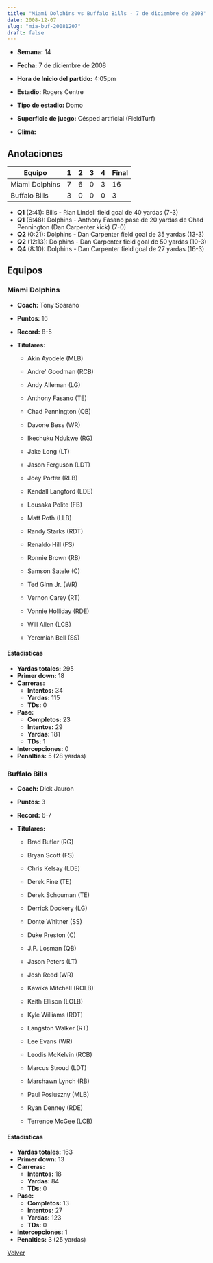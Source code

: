 ```yaml
---
title: "Miami Dolphins vs Buffalo Bills - 7 de diciembre de 2008"
date: 2008-12-07
slug: "mia-buf-20081207"
draft: false
---
```


* **Semana:** 14
* **Fecha:** 7 de diciembre de 2008

* **Hora de Inicio del partido:** 4:05pm
* **Estadio:** Rogers Centre
* **Tipo de estadio:** Domo
* **Superficie de juego:** Césped artificial (FieldTurf)
* **Clima:** 





## Anotaciones
| Equipo | 1 | 2 | 3 | 4 | Final |
|--------|---|---|---|---|-------|
| Miami Dolphins  | 7 | 6 | 0 | 3  | 16 |
| Buffalo Bills  | 3 | 0 | 0 | 0  | 3 |
* **Q1** (2:41): Bills - Rian Lindell field goal de 40 yardas (7-3)
* **Q1** (6:48): Dolphins - Anthony Fasano pase de 20 yardas de Chad Pennington (Dan Carpenter kick) (7-0)
* **Q2** (0:21): Dolphins - Dan Carpenter field goal de 35 yardas (13-3)
* **Q2** (12:13): Dolphins - Dan Carpenter field goal de 50 yardas (10-3)
* **Q4** (8:10): Dolphins - Dan Carpenter field goal de 27 yardas (16-3)


## Equipos


### Miami Dolphins
* **Coach:** Tony Sparano
* **Puntos:** 16
* **Record:** 8-5
* **Titulares:** 

  * Akin Ayodele (MLB) 

  * Andre' Goodman (RCB) 

  * Andy Alleman (LG) 

  * Anthony Fasano (TE) 

  * Chad Pennington (QB) 

  * Davone Bess (WR) 

  * Ikechuku Ndukwe (RG) 

  * Jake Long (LT) 

  * Jason Ferguson (LDT) 

  * Joey Porter (RLB) 

  * Kendall Langford (LDE) 

  * Lousaka Polite (FB) 

  * Matt Roth (LLB) 

  * Randy Starks (RDT) 

  * Renaldo Hill (FS) 

  * Ronnie Brown (RB) 

  * Samson Satele (C) 

  * Ted Ginn Jr. (WR) 

  * Vernon Carey (RT) 

  * Vonnie Holliday (RDE) 

  * Will Allen (LCB) 

  * Yeremiah Bell (SS) 

#### Estadísticas
* **Yardas totales:** 295
* **Primer down:** 18
* **Carreras:**
  * **Intentos:** 34
  * **Yardas:** 115
  * **TDs:** 0
* **Pase:**
  * **Completos:** 23
  * **Intentos:** 29
  * **Yardas:** 181
  * **TDs:** 1
* **Intercepciones:** 0
* **Penalties:** 5 (28 yardas)

### Buffalo Bills
* **Coach:** Dick Jauron
* **Puntos:** 3
* **Record:** 6-7
* **Titulares:** 

  * Brad Butler (RG) 

  * Bryan Scott (FS) 

  * Chris Kelsay (LDE) 

  * Derek Fine (TE) 

  * Derek Schouman (TE) 

  * Derrick Dockery (LG) 

  * Donte Whitner (SS) 

  * Duke Preston (C) 

  * J.P. Losman (QB) 

  * Jason Peters (LT) 

  * Josh Reed (WR) 

  * Kawika Mitchell (ROLB) 

  * Keith Ellison (LOLB) 

  * Kyle Williams (RDT) 

  * Langston Walker (RT) 

  * Lee Evans (WR) 

  * Leodis McKelvin (RCB) 

  * Marcus Stroud (LDT) 

  * Marshawn Lynch (RB) 

  * Paul Posluszny (MLB) 

  * Ryan Denney (RDE) 

  * Terrence McGee (LCB) 

#### Estadísticas
* **Yardas totales:** 163
* **Primer down:** 13
* **Carreras:**
  * **Intentos:** 18
  * **Yardas:** 84
  * **TDs:** 0
* **Pase:**
  * **Completos:** 13
  * **Intentos:** 27
  * **Yardas:** 123
  * **TDs:** 0
* **Intercepciones:** 1
* **Penalties:** 3 (25 yardas)


[Volver](/historia/2008)
